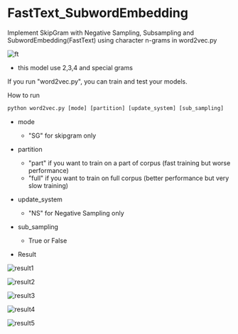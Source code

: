 # FastText_SubwordEmbedding

Implement SkipGram with Negative Sampling, Subsampling and SubwordEmbedding(FastText) using character n-grams in word2vec.py

![ft](https://user-images.githubusercontent.com/38184045/71542465-45c5ee00-29aa-11ea-90e6-ef4fe4131546.PNG)

- this model use 2,3,4 and special grams

If you run "word2vec.py", you can train and test your models.

How to run

```python
python word2vec.py [mode] [partition] [update_system] [sub_sampling]
```
- mode
	- "SG" for skipgram only
 
- partition
	- "part" if you want to train on a part of corpus (fast training but worse performance) 
	- "full" if you want to train on full corpus (better performance but very slow training)
 
- update_system
 	- "NS" for Negative Sampling only

- sub_sampling
 	- True or False


- Result

![result1](https://user-images.githubusercontent.com/38184045/71542467-4a8aa200-29aa-11ea-9487-a6a1d09da79a.PNG)

![result2](https://user-images.githubusercontent.com/38184045/71542468-4a8aa200-29aa-11ea-90d5-1dc18cc6caa5.PNG)

![result3](https://user-images.githubusercontent.com/38184045/71542469-4a8aa200-29aa-11ea-9b3e-2affee8ddf23.PNG)
 
![result4](https://user-images.githubusercontent.com/38184045/71542470-4b233880-29aa-11ea-9bfb-47ff6ab68c29.PNG)

![result5](https://user-images.githubusercontent.com/38184045/71542466-49f20b80-29aa-11ea-9a87-0710d3b0e318.PNG)
